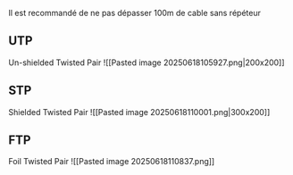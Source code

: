 Il est recommandé de ne pas dépasser 100m de cable sans répéteur


## UTP
Un-shielded Twisted Pair
![[Pasted image 20250618105927.png|200x200]]
## STP
Shielded Twisted Pair
![[Pasted image 20250618110001.png|300x200]]

## FTP
Foil Twisted Pair
![[Pasted image 20250618110837.png]]